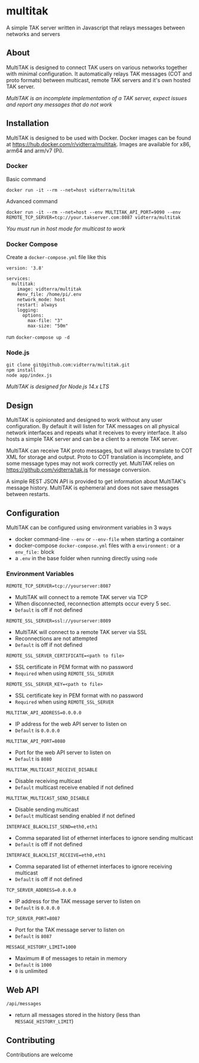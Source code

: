 # multitak

A simple TAK server written in Javascript that relays messages between networks and servers

## About

MultiTAK is designed to connect TAK users on various networks together with minimal configuration. It automatically relays TAK messages (COT and proto formats) between multicast, remote TAK servers and it's own hosted TAK server.

*MultiTAK is an incomplete implementation of a TAK server, expect issues and report any messages that do not work* 

## Installation

MultiTAK is designed to be used with Docker. Docker images can be found at https://hub.docker.com/r/vidterra/multitak. Images are available for x86, arm64 and arm/v7 (Pi).

### Docker

Basic command 

`docker run -it --rm --net=host vidterra/multitak`

Advanced command

`docker run -it --rm --net=host --env MULTITAK_API_PORT=9090 --env REMOTE_TCP_SERVER=tcp://your.takserver.com:8087 vidterra/multitak`

*You must run in host mode for multicast to work*

### Docker Compose

Create a `docker-compose.yml` file like this 

```
version: '3.8'

services:
  multitak:
    image: vidterra/multitak
    #env_file: /home/pi/.env
    network_mode: host
    restart: always
    logging:
      options:
        max-file: "3"
        max-size: "50m"
```

run `docker-compose up -d`

### Node.js

```
git clone git@github.com:vidterra/multitak.git
npm install
node app/index.js
```
*MultiTAK is designed for Node.js 14.x LTS*

## Design

MultiTAK is opinionated and designed to work without any user configuration. By default it will listen for TAK messages on all physical network interfaces and repeats what it receives to every interface. It also hosts a simple TAK server and can be a client to a remote TAK server.  

MultiTAK can receive TAK proto messages, but will always translate to COT XML for storage and output. Proto to COT translation is incomplete, and some message types may not work correctly yet. MultiTAK relies on https://github.com/vidterra/tak.js for message conversion.

A simple REST JSON API is provided to get information about MultiTAK's message history. MultiTAK is ephemeral and does not save messages between restarts.

## Configuration

MultiTAK can be configured using environment variables in 3 ways
- docker command-line `--env` or `--env-file` when starting a container
- docker-compose `docker-compose.yml` files with a `environment:` or a `env_file:` block
- a `.env` in the base folder when running directly using `node`

### Environment Variables

`REMOTE_TCP_SERVER=tcp://yourserver:8087` 
- MultiTAK will connect to a remote TAK server via TCP 
- When disconnected, reconnection attempts occur every 5 sec.
- `Default` is off if not defined

`REMOTE_SSL_SERVER=ssl://yourserver:8089`
- MultiTAK will connect to a remote TAK server via SSL
- Reconnections are not attempted
- `Default` is off if not defined

`REMOTE_SSL_SERVER_CERTIFICATE=<path to file>`
- SSL certificate in PEM format with no password
- `Required` when using `REMOTE_SSL_SERVER`

`REMOTE_SSL_SERVER_KEY=<path to file>`
- SSL certificate key in PEM format with no password
- `Required` when using `REMOTE_SSL_SERVER`

`MULTITAK_API_ADDRESS=0.0.0.0`
- IP address for the web API server to listen on
- `Default` is `0.0.0.0`

`MULTITAK_API_PORT=8080`
- Port for the web API server to listen on
- `Default` is `8080`

`MULTITAK_MULTICAST_RECEIVE_DISABLE`
- Disable receiving multicast 
- `Default` multicast receive enabled if not defined

`MULTITAK_MULTICAST_SEND_DISABLE`
- Disable sending multicast
- `Default` multicast sending enabled if not defined

`INTERFACE_BLACKLIST_SEND=eth0,eth1`
- Comma separated list of ethernet interfaces to ignore sending multicast
- `Default` is off if not defined

`INTERFACE_BLACKLIST_RECEIVE=eth0,eth1`
- Comma separated list of ethernet interfaces to ignore receiving multicast
- `Default` is off if not defined

`TCP_SERVER_ADDRESS=0.0.0.0`
- IP address for the TAK message server to listen on
- `Default` is `0.0.0.0`

`TCP_SERVER_PORT=8087`
- Port for the TAK message server to listen on
- `Default` is `8087`

`MESSAGE_HISTORY_LIMIT=1000`
- Maximum # of messages to retain in memory
- `Default` is `1000`
- `0` is unlimited

## Web API

`/api/messages`
- return all messages stored in the history (less than `MESSAGE_HISTORY_LIMIT`)

## Contributing

Contributions are welcome
